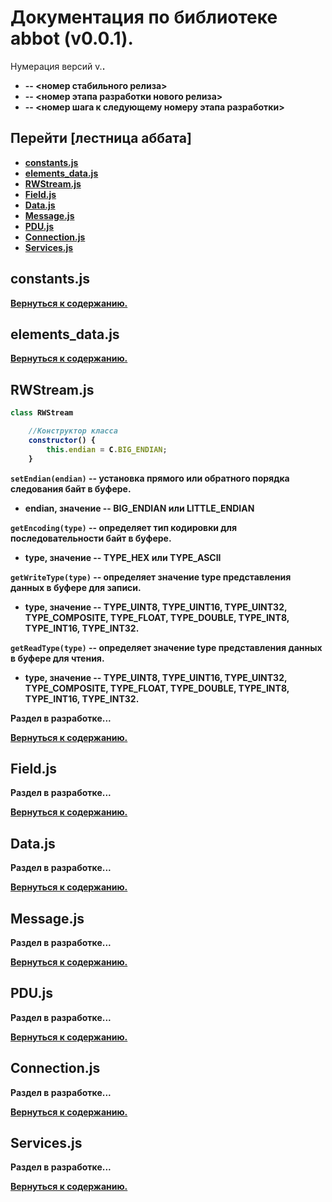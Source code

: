 # Документация по библиотеке abbot (v0.0.1).

Нумерация версий v<A>.<B>.<C>
+ <A> -- <номер стабильного релиза>
+ <B> -- <номер этапа разработки нового релиза>
+ <C> -- <номер шага к следующему номеру этапа разработки>




<a id="content.d"></a>
## Перейти [лестница аббата]
- [constants.js](#constants.d) <!-- d -- ссылки в documentation.md -->
- [elements_data.js](#element.d)
- [RWStream.js](#rwstream.d)
- [Field.js](#field.d)
- [Data.js](#data.d)
- [Message.js](#message.d)
- [PDU.js](#pdu.d)
- [Connection.js](#connection.d)
- [Services.js](#services.d)




<a id="constants.d"></a>
## constants.js




[Вернуться к содержанию.](#content.d)


<a id="elements.d"></a>
## elements_data.js




[Вернуться к содержанию.](#content.d)


<a id="rwstream.d"></a>
## RWStream.js

```js
class RWStream
```
```js
    //Конструктор класса
    constructor() {
        this.endian = C.BIG_ENDIAN;
    }
```

`setEndian(endian)` -- установка прямого или обратного порядка следования байт в буфере.
+ **endian**, значение -- BIG_ENDIAN или LITTLE_ENDIAN

`getEncoding(type)` -- определяет тип кодировки для последовательности байт в буфере.
+ **type**, значение -- TYPE_HEX или TYPE_ASCII

`getWriteType(type)` -- определяет значение type представления данных в буфере для записи.
+ **type**, значение --  TYPE_UINT8, TYPE_UINT16, TYPE_UINT32, TYPE_COMPOSITE, TYPE_FLOAT, TYPE_DOUBLE,
TYPE_INT8, TYPE_INT16, TYPE_INT32.

`getReadType(type)` -- определяет значение type представления данных в буфере для чтения.
+ **type**, значение -- TYPE_UINT8, TYPE_UINT16, TYPE_UINT32, TYPE_COMPOSITE, TYPE_FLOAT, TYPE_DOUBLE,
TYPE_INT8, TYPE_INT16, TYPE_INT32.





Раздел в разработке...



[Вернуться к содержанию.](#content.d)


<a id="field.d"></a>
## Field.js





Раздел в разработке...

[Вернуться к содержанию.](#content.d)


<a id="data.d"></a>
## Data.js



Раздел в разработке...

[Вернуться к содержанию.](#content.d)


<a id="message.d"></a>
## Message.js


Раздел в разработке...

[Вернуться к содержанию.](#content.d)


<a id="pdu.d"></a>
## PDU.js
Раздел в разработке...

[Вернуться к содержанию.](#content.d)


<a id="connection.d"></a>
## Connection.js

Раздел в разработке...

[Вернуться к содержанию.](#content.d)


<a id="services.d"></a>
## Services.js

Раздел в разработке...

[Вернуться к содержанию.](#content.d)
